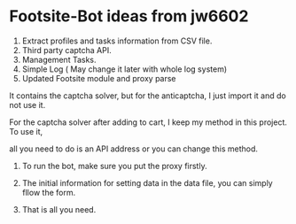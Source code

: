 # Footsite-Bot ideas from jw6602

1. Extract profiles and tasks information from CSV file.
2. Third party captcha API.
3. Management Tasks. 
4. Simple Log ( May change it later with whole log system) 
5. Updated Footsite module and proxy parse


It contains the captcha solver, but for the anticaptcha, I just import it and do not use it.

For the captcha solver after adding to cart, I keep my method in this project. To use it, 

all you need to do is an API address or you can change this method.



1. To run the bot, make sure you put the proxy firstly.

2. The initial information for setting data in the data file, you can simply fllow the form.

3. That is all you need.
